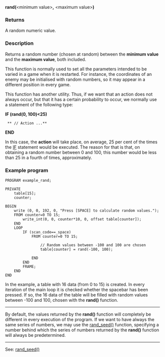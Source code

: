 **rand(**&lt;minimum value&gt;**,** &lt;maximum value&gt;**)**

### Returns

A random numeric value.

### Description

Returns a random number (chosen at random) between the **minimum value** and the **maximum value**, both included.

This function is normally used to set all the parameters intended to be varied in a game when it is restarted. For instance, the coordinates of an enemy may be initialised with random numbers, so it may appear in a different position in every game.

This function has another utility. Thus, if we want that an action does not always occur, but that it has a certain probability to occur, we normally use a statement of the following type:

  **IF (rand(0, 100)&lt;25)**

     ** // Action ...**

  **END**


In this case, the **action** will take place, on average, 25 per cent of the times the [IF](if_statements.md) statement would be executed. The reason for that is that, on obtaining a random number between 0 and 100, this number would be less than 25 in a fourth of times, approximately.

### Example program
```
PROGRAM example_rand;

PRIVATE
    table[15];
    counter;

BEGIN
    write (0, 0, 192, 0, "Press [SPACE] to calculate random values.");
    FROM counter=0 TO 15;
        write_int(0, 0, counter*10, 0, offset table[counter]);
    END
    LOOP
        IF (scan_code==_space)
            FROM counter=0 TO 15;

                // Random values between -100 and 100 are chosen
                table[counter] = rand(-100, 100);

            END
        END
        FRAME;
    END
END
```


In the example, a table with 16 data (from 0 to 15) is created. In every
iteration of the main loop it is checked whether the spacebar has been pressed.
If so, the 16 data of the table will be filled with random values between -100 and 100,
chosen with the **rand()** function.

---------------------------------------


By default, the values returned by the **rand()** function will completely be different in every execution of the program. If we want to have always the same series of numbers, we may use the [rand_seed()](rand_seed().md) function, specifying a number behind which the series of numbers returned by the **rand()** function will always be predetermined.

---------------------------------------
See: [rand_seed()](rand_seed().md)

